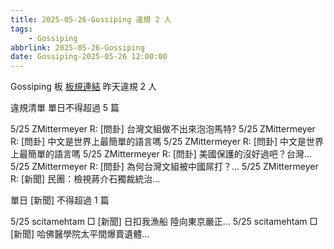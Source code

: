 ```yaml
---
title: 2025-05-26-Gossiping 違規 2 人
tags:
    - Gossiping
abbrlink: 2025-05-26-Gossiping
date: Gossiping-2025-05-26 12:00:00
---
```

Gossiping 板 [板規連結](https://www.ptt.cc/bbs/Gossiping/M.1637425085.A.07D.html)
昨天違規 2 人
<!-- more -->

違規清單
單日不得超過 5 篇

5/25 ZMittermeyer R: [問卦] 台灣文組做不出來泡泡馬特?
5/25 ZMittermeyer R: [問卦] 中文是世界上最簡單的語言嗎
5/25 ZMittermeyer R: [問卦] 中文是世界上最簡單的語言嗎
5/25 ZMittermeyer R: [問卦] 美國保護的沒好過吧？台灣…
5/25 ZMittermeyer R: [問卦] 為何台灣文組被中國屌打？…
5/25 ZMittermeyer R: [新聞] 民團：檢視蔣介石獨裁統治…

單日 [新聞] 不得超過 1 篇

5/25 scitamehtam □ [新聞] 日扣我漁船 陸向東京嚴正…
5/25 scitamehtam □ [新聞] 哈佛醫學院太平間爆賣遺體…